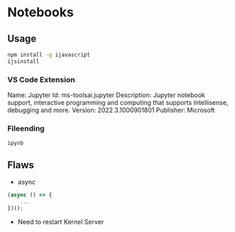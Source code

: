 # Notebooks

## Usage

```sh
npm install -g ijavascript
ijsinstall
```

### VS Code Extension

Name: Jupyter
Id: ms-toolsai.jupyter
Description: Jupyter notebook support, interactive programming and computing that supports Intellisense, debugging and more.
Version: 2022.3.1000901801
Publisher: Microsoft

### Fileending

`ipynb`

## Flaws

- async

```js
(async () => {
    ...
})();
```

- Need to restart Kernel Server
